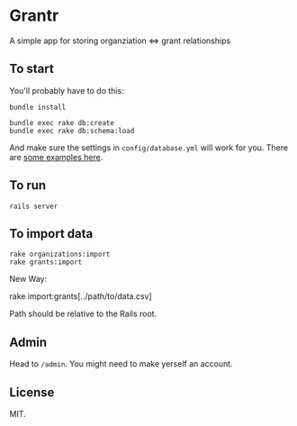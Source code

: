 Grantr
======

A simple app for storing organziation <=> grant relationships

To start
--------

You'll probably have to do this:

    bundle install

    bundle exec rake db:create
    bundle exec rake db:schema:load

And make sure the settings in `config/database.yml` will work for you. There
are [some examples here](https://gist.github.com/erichurst/961978).

To run
------

    rails server


To import data
------

    rake organizations:import
    rake grants:import

New Way:

  rake import:grants[../path/to/data.csv]

Path should be relative to the Rails root.


Admin
-----

Head to `/admin`. You might need to make yerself an account.

License
-------

MIT.
